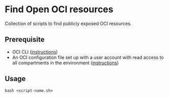 # Find Open OCI resources

Collection of scripts to find publicly exposed OCI resources. 


## Prerequisite

- OCI CLI ([instructions](https://docs.oracle.com/en-us/iaas/Content/API/SDKDocs/cliinstall.htm#Quickstart))
- An OCI configuration file set up with a user account with read access to all compartments in the environment ([instructions](https://docs.oracle.com/en-us/iaas/Content/API/SDKDocs/cliinstall.htm#configfile)) 


## Usage

```shell
bash <script-name.sh>
```
